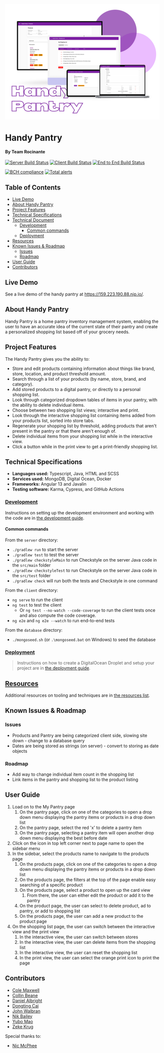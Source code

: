 ![Handy Pantry](/res/Handy-Pantry-Main-Pic.png)
# Handy Pantry
#### By Team Rocinante


[![Server Build Status](../../actions/workflows/server.yml/badge.svg)](../../actions/workflows/server.yml)
[![Client Build Status](../../actions/workflows/client.yaml/badge.svg)](../../actions/workflows/client.yaml)
[![End to End Build Status](../../actions/workflows/e2e.yaml/badge.svg)](../../actions/workflows/e2e.yaml)

[![BCH compliance](https://bettercodehub.com/edge/badge/UMM-CSci-3601-S22/iteration-3-acerinox?branch=main)](https://bettercodehub.com/)
[![Total alerts](https://img.shields.io/lgtm/alerts/g/UMM-CSci-3601-S22/iteration-3-acerinox.svg?logo=lgtm&logoWidth=18)](https://lgtm.com/projects/g/UMM-CSci-3601-S22/iteration-3-acerinox/alerts/)

## Table of Contents

  - [Live Demo](#live-demo)
  - [About Handy Pantry](#about-handy-pantry)
  - [Project Features](#project-features)
  - [Technical Specifications](#technical-specifications)
  - [Technical Document](#technical-document)
    - [Development](#development)
      - [Common commands](#common-commands)
    - [Deployment](#deployment)
  - [Resources](#resources)
  - [Known Issues & Roadmap](#known-issues--roadmap)
    - [Issues](#issues)
    - [Roadmap](#roadmap)
  - [User Guide](#user-guide)
  - [Contributors](#contributors)

## Live Demo
See a live demo of the handy pantry at https://159.223.190.88.nip.io/.

## About Handy Pantry

Handy Pantry is a home pantry inventory management system, enabling the user to have an accurate idea of the current state of their pantry and create a personalized shopping list based off of your grocery needs.

## Project Features

The Handy Pantry gives you the ability to:
- Store and edit products containing information about things like brand, store, location, and product threshold amount.
- Search through a list of your products (by name, store, brand, and category).
- Add stored products to a digital pantry, or directly to a personal shopping list.
- Look through categorized dropdown tables of items in your pantry, with the ability to delete individual items.
- Choose between two shopping list views; interactive and print.
- Look through the interactive shopping list containing items added from your products list, sorted into store tabs.
- Regenerate your shopping list by threshold, adding products that aren't present in the pantry or that there aren't enough of.
- Delete individual items from your shopping list while in the interactive view.
- Click a button while in the print view to get a print-friendly shopping list.


## Technical Specifications

- **Languages used:** Typescript, Java, HTML and SCSS
- **Services used:** MongoDB, Digital Ocean, Docker
- **Frameworks:** Angular 13 and Javalin
- **Testing software:** Karma, Cypress, and GitHub Actions

### [Development](doc/DEVELOPMENT.md)

Instructions on setting up the development environment and working with the code are in [the development guide](doc/DEVELOPMENT.md).

#### Common commands

From the `server` directory:

- `./gradlew run` to start the server
- `./gradlew test` to test the server
- `./gradlew checkstyleMain` to run Checkstyle on the server Java code in the `src/main` folder
- `./gradlew checkstyleTest` to run Checkstyle on the server Java code in the `src/test` folder
- `./gradlew check` will run both the tests and Checkstyle in one command

From the `client` directory:

- `ng serve` to run the client
- `ng test` to test the client
  - Or `ng test --no-watch --code-coverage` to run the client tests once and
    also compute the code coverage.
- `ng e2e` and `ng e2e --watch` to run end-to-end tests

From the `database` directory:

- `./mongoseed.sh` (or `.\mongoseed.bat` on Windows) to seed the database

### [Deployment](doc/DEPLOYMENT.md)

> Instructions on how to create a DigitalOcean Droplet and setup your project are in [the deployment guide](doc/DEPLOYMENT.md).

## [Resources](doc/RESOURCES.md)

Additional resources on tooling and techniques are in [the resources list](RESOURCES.md).

## Known Issues & Roadmap

### Issues
- Products and Pantry are being categorized client side, slowing site down - change to a database query
- Dates are being stored as strings (on server) - convert to storing as date objects

### Roadmap
- Add way to change individual item count in the shopping list
- Link items in the pantry and shopping list to the product listing


## User Guide

1. Load on to the My Pantry page
   1. On the pantry page, click on one of the categories to open a drop down menu displaying the pantry items or products in a drop down list
   2. On the pantry page, select the red 'x' to delete a pantry item
   3. On the pantry page, selecting a pantry item will open another drop down menu displaying the best before date
2. Click on the icon in top left corner next to page name to open the sidebar menu
3. In the sidebar, select the products name to navigate to the products page
   1. On the products page, click on one of the categories to open a drop down menu displaying the pantry items or products in a drop down list
   2. On the products page, the filters at the top of the page enable easy searching of a specific product
   3. On the products page, select a product to open up the card view
      1. From there, the user can either edit the product or add it to the pantry
   4. On the product page, the user can select to delete product, ad to pantry, or add to shopping list
   5. On the products page, the user can add a new product to the product page
4. On the shopping list page, the user can switch between the interactive view and the print view
    1. In the interactive view, the user can switch between stores
    2. In the interactive view, the user can delete items from the shopping list
    3. In the interactive view, the user can reset the shopping list
    4. In the print view, the user can select the orange print icon to print the page

## Contributors


- <a href="https://github.com/cole-maxwell1">Cole Maxwell</a>
- <a href="https://github.com/CBeane313">Collin Beane</a>
- <a href="https://github.com/albright220">Daniel Albright</a>
- <a href="https://github.com/caidongting0823">Dongting Cai</a>
- <a href="https://github.com/jpwalbran">John Walbran</a>
- <a href="https://github.com/NikFBail">Nik Bailey</a>
- <a href="https://github.com/YuboMao">Yubo Mao</a>
- <a href="https://github.com/krug0102">Zeke Krug</a>

Special thanks to:
- <a href="https://github.com/NicMcPhee">Nic McPhee</a>
